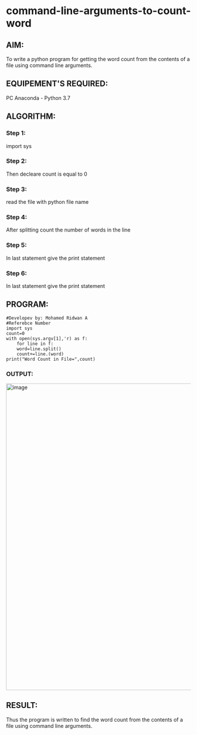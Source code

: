 # command-line-arguments-to-count-word
## AIM:
To write a python program for getting the word count from the contents of a file using command line arguments.
## EQUIPEMENT'S REQUIRED: 
PC
Anaconda - Python 3.7
## ALGORITHM: 
### Step 1:
import sys
### Step 2: 
Then decleare count is equal to 0
### Step 3: 
read the file with python file name
### Step 4:  
After splitting count the number of words in the line
### Step 5: 
In last statement give the print statement
### Step 6: 
In last statement give the print statement
## PROGRAM:
```
#Developev by: Mohamed Ridwan A
#Referebce Number
import sys
count=0
with open(sys.argv[1],'r) as f:
    for line in f:
    word=line.split()
    count+=line.(word)
print("Word Count in File=",count)
```
### OUTPUT:
<img width="835" alt="image" src="https://github.com/MOHAMEDRIDWAN/command-line-arguments-to-count-word/assets/146993368/2d2ab659-a58a-4f1d-80b5-7f11d62cff08">

## RESULT:
Thus the program is written to find the word count from the contents of a file using command line arguments.
